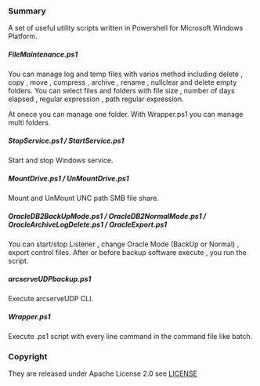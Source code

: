### Summary

A set of useful utility scripts written in Powershell for Microsoft Windows Platform.

##### FileMaintenance.ps1

You can manage log and temp files with varios method including delete , copy , move , compress , archive , rename , nullclear and delete empty folders.
You can select files and folders with file size , number of days elapsed , regular expression , path regular expression.

At onece you can manage one folder. With Wrapper.ps1 you can manage multi folders.


##### StopService.ps1 / StartService.ps1

Start and stop Windows service.


##### MountDrive.ps1 / UnMountDrive.ps1

Mount and UnMount UNC path SMB file share.


##### OracleDB2BackUpMode.ps1 / OracleDB2NormalMode.ps1 / OracleArchiveLogDelete.ps1 / OracleExport.ps1

You can start/stop Listener , change Oracle Mode (BackUp or Normal) , export control files.
After or before backup software execute , you run the script.


##### arcserveUDPbackup.ps1

Execute arcserveUDP CLI.


##### Wrapper.ps1

Execute .ps1 script with every line command in the command file like batch.


### Copyright

They are released under Apache License 2.0
see [LICENSE](./License.txt)

